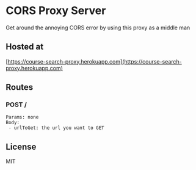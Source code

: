 # CORS Proxy Server
Get around the annoying CORS error by using this proxy as a middle man

## Hosted at
[https://course-search-proxy.herokuapp.com](https://course-search-proxy.herokuapp.com)

## Routes
### POST /
```
Params: none   
Body:
 - urlToGet: the url you want to GET   
```

## License
MIT